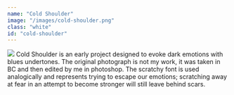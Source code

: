```yaml
---
name: "Cold Shoulder"
image: "/images/cold-shoulder.png"
class: "white"
id: "cold-shoulder"
---
```


![](/images/cs-og-photo.png)
Cold Shoulder is an early project designed to evoke dark emotions with blues undertones. The original photograph is not my work, it was taken in BC and then edited by me in photoshop. The scratchy font is used analogically and represents trying to escape our emotions; scratching away at fear in an attempt to become stronger will still leave behind scars.
